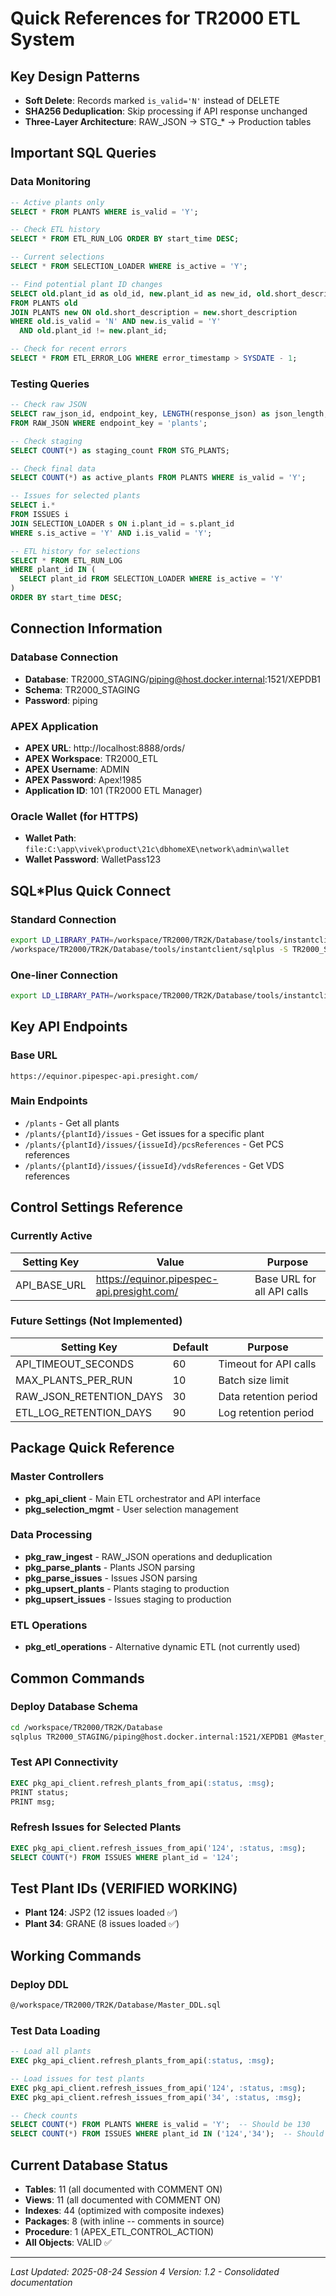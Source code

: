 # Quick References for TR2000 ETL System

## Key Design Patterns
- **Soft Delete**: Records marked `is_valid='N'` instead of DELETE
- **SHA256 Deduplication**: Skip processing if API response unchanged
- **Three-Layer Architecture**: RAW_JSON → STG_* → Production tables

## Important SQL Queries

### Data Monitoring
```sql
-- Active plants only
SELECT * FROM PLANTS WHERE is_valid = 'Y';

-- Check ETL history
SELECT * FROM ETL_RUN_LOG ORDER BY start_time DESC;

-- Current selections
SELECT * FROM SELECTION_LOADER WHERE is_active = 'Y';

-- Find potential plant ID changes
SELECT old.plant_id as old_id, new.plant_id as new_id, old.short_description
FROM PLANTS old
JOIN PLANTS new ON old.short_description = new.short_description
WHERE old.is_valid = 'N' AND new.is_valid = 'Y'
  AND old.plant_id != new.plant_id;

-- Check for recent errors
SELECT * FROM ETL_ERROR_LOG WHERE error_timestamp > SYSDATE - 1;
```

### Testing Queries
```sql
-- Check raw JSON
SELECT raw_json_id, endpoint_key, LENGTH(response_json) as json_length, created_date 
FROM RAW_JSON WHERE endpoint_key = 'plants';

-- Check staging
SELECT COUNT(*) as staging_count FROM STG_PLANTS;

-- Check final data
SELECT COUNT(*) as active_plants FROM PLANTS WHERE is_valid = 'Y';

-- Issues for selected plants  
SELECT i.* 
FROM ISSUES i
JOIN SELECTION_LOADER s ON i.plant_id = s.plant_id
WHERE s.is_active = 'Y' AND i.is_valid = 'Y';

-- ETL history for selections
SELECT * FROM ETL_RUN_LOG 
WHERE plant_id IN (
  SELECT plant_id FROM SELECTION_LOADER WHERE is_active = 'Y'
)
ORDER BY start_time DESC;
```

## Connection Information

### Database Connection
- **Database**: TR2000_STAGING/piping@host.docker.internal:1521/XEPDB1
- **Schema**: TR2000_STAGING
- **Password**: piping

### APEX Application
- **APEX URL**: http://localhost:8888/ords/
- **APEX Workspace**: TR2000_ETL
- **APEX Username**: ADMIN
- **APEX Password**: Apex!1985
- **Application ID**: 101 (TR2000 ETL Manager)

### Oracle Wallet (for HTTPS)
- **Wallet Path**: `file:C:\app\vivek\product\21c\dbhomeXE\network\admin\wallet`
- **Wallet Password**: WalletPass123

## SQL*Plus Quick Connect

### Standard Connection
```bash
export LD_LIBRARY_PATH=/workspace/TR2000/TR2K/Database/tools/instantclient:$LD_LIBRARY_PATH
/workspace/TR2000/TR2K/Database/tools/instantclient/sqlplus -S TR2000_STAGING/piping@host.docker.internal:1521/XEPDB1
```

### One-liner Connection
```bash
export LD_LIBRARY_PATH=/workspace/TR2000/TR2K/Database/tools/instantclient:$LD_LIBRARY_PATH && /workspace/TR2000/TR2K/Database/tools/instantclient/sqlplus -S TR2000_STAGING/piping@host.docker.internal:1521/XEPDB1
```

## Key API Endpoints

### Base URL
```
https://equinor.pipespec-api.presight.com/
```

### Main Endpoints
- `/plants` - Get all plants
- `/plants/{plantId}/issues` - Get issues for a specific plant
- `/plants/{plantId}/issues/{issueId}/pcsReferences` - Get PCS references
- `/plants/{plantId}/issues/{issueId}/vdsReferences` - Get VDS references

## Control Settings Reference

### Currently Active
| Setting Key | Value | Purpose |
|------------|-------|---------|
| API_BASE_URL | https://equinor.pipespec-api.presight.com/ | Base URL for all API calls |

### Future Settings (Not Implemented)
| Setting Key | Default | Purpose |
|------------|---------|---------|
| API_TIMEOUT_SECONDS | 60 | Timeout for API calls |
| MAX_PLANTS_PER_RUN | 10 | Batch size limit |
| RAW_JSON_RETENTION_DAYS | 30 | Data retention period |
| ETL_LOG_RETENTION_DAYS | 90 | Log retention period |

## Package Quick Reference

### Master Controllers
- **pkg_api_client** - Main ETL orchestrator and API interface
- **pkg_selection_mgmt** - User selection management

### Data Processing
- **pkg_raw_ingest** - RAW_JSON operations and deduplication
- **pkg_parse_plants** - Plants JSON parsing
- **pkg_parse_issues** - Issues JSON parsing
- **pkg_upsert_plants** - Plants staging to production
- **pkg_upsert_issues** - Issues staging to production

### ETL Operations
- **pkg_etl_operations** - Alternative dynamic ETL (not currently used)

## Common Commands

### Deploy Database Schema
```bash
cd /workspace/TR2000/TR2K/Database
sqlplus TR2000_STAGING/piping@host.docker.internal:1521/XEPDB1 @Master_DDL.sql
```

### Test API Connectivity
```sql
EXEC pkg_api_client.refresh_plants_from_api(:status, :msg);
PRINT status;
PRINT msg;
```

### Refresh Issues for Selected Plants
```sql
EXEC pkg_api_client.refresh_issues_from_api('124', :status, :msg);
SELECT COUNT(*) FROM ISSUES WHERE plant_id = '124';
```

## Test Plant IDs (VERIFIED WORKING)
- **Plant 124**: JSP2 (12 issues loaded ✅)
- **Plant 34**: GRANE (8 issues loaded ✅)

## Working Commands

### Deploy DDL
```bash
@/workspace/TR2000/TR2K/Database/Master_DDL.sql
```

### Test Data Loading
```sql
-- Load all plants
EXEC pkg_api_client.refresh_plants_from_api(:status, :msg);

-- Load issues for test plants
EXEC pkg_api_client.refresh_issues_from_api('124', :status, :msg);
EXEC pkg_api_client.refresh_issues_from_api('34', :status, :msg);

-- Check counts
SELECT COUNT(*) FROM PLANTS WHERE is_valid = 'Y';  -- Should be 130
SELECT COUNT(*) FROM ISSUES WHERE plant_id IN ('124','34');  -- Should be 20
```

## Current Database Status
- **Tables**: 11 (all documented with COMMENT ON)
- **Views**: 11 (all documented with COMMENT ON)  
- **Indexes**: 44 (optimized with composite indexes)
- **Packages**: 8 (with inline -- comments in source)
- **Procedure**: 1 (APEX_ETL_CONTROL_ACTION)
- **All Objects**: VALID ✅

---

*Last Updated: 2025-08-24 Session 4*
*Version: 1.2 - Consolidated documentation*